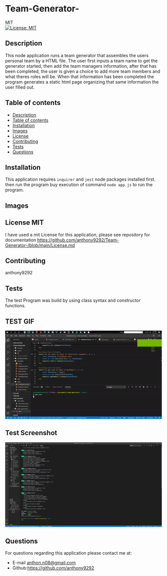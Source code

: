 # Team-Generator-
MIT<br>[![License: MIT](https://img.shields.io/badge/License-MIT-yellow.svg)](https://opensource.org/licenses/MIT)

## Description
 This node application runs a team generator that assembles the users personal team by a HTML file. The user first inputs a team name to get the generator started, then add the team managers information, after that has been completed, the user is given a choice to add more team members and what theres roles will be. When that information has been completed the program generates a static html page organizing that same information the user filled out.
## Table of contents
  - [Description](#description)
  - [Table of contents](#table-of-contents)
  - [Installation](#installation)
  - [Images](#images)
  - [License](#license)
  - [Contributing](#contributing)
  - [Tests](#tests)
  - [Questions](#questions)

## Installation
 This application requires `inquirer` and `jest` node packages installed first. then run the program buy execution of command `node app.js` to run the program. 
## Images 

## License MIT
I have used a mit License for this application, please see repository for documentation <https://github.com/anthony9292/Team-Generator-/blob/main/License.md>

## Contributing
   anthony9292

## Tests
 The test Program was build by using class syntax and constructor functions.  

## TEST GIF
![Testing Gif](https://github.com/anthony9292/Team-Generator-/blob/main/test-gif.gif)

## Test Screenshot
![Screenshot showing all tests passing](https://github.com/anthony9292/Team-Generator-/blob/main/assets/All%20test%20passing.PNG)


 

## Questions
For questions regarding this application please contact me at:
- E-mail anthon.n08@gmail.com 
- Github:<https://github.com/anthony9292>

    
